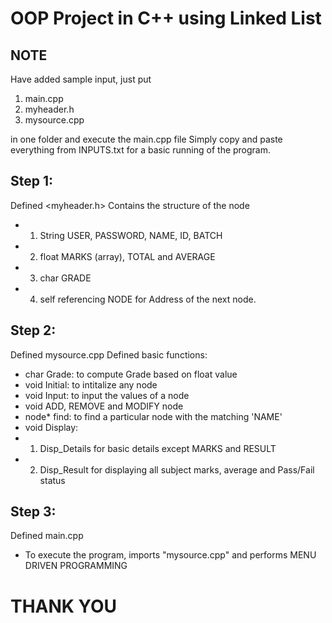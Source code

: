 # OOP Project in C++ using Linked List

## NOTE
Have added sample input, just put 
1. main.cpp
2. myheader.h
3. mysource.cpp

in one folder and execute the main.cpp file
Simply copy and paste everything from INPUTS.txt for a basic running of the program.
## Step 1:
Defined <myheader.h>
Contains the structure of the node
- 1. String USER, PASSWORD, NAME, ID, BATCH
- 2. float MARKS (array), TOTAL and AVERAGE
- 3. char GRADE
- 4. self referencing NODE for Address of the next node.

## Step 2:

Defined mysource.cpp
Defined basic functions:
- char Grade: to compute Grade based on float value
- void Initial: to intitalize any node
- void Input: to input the values of a node
- void ADD, REMOVE and MODIFY node
- node* find: to find a particular node with the matching 'NAME'
- void Display: 
- 1. Disp_Details for basic details except MARKS and RESULT
- 2. Disp_Result for displaying all subject marks, average and Pass/Fail status

## Step 3:

Defined main.cpp
- To execute the program, imports "mysource.cpp" and performs MENU DRIVEN PROGRAMMING 

#        THANK YOU

